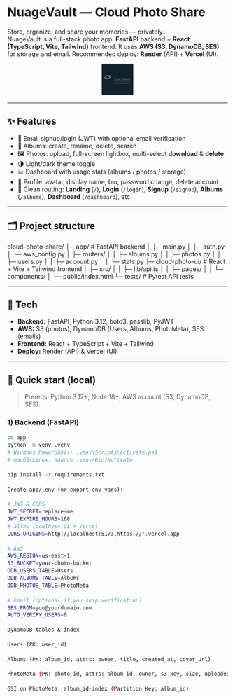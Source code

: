 # NuageVault — Cloud Photo Share

Store, organize, and share your memories — privately.  
NuageVault is a full-stack photo app: **FastAPI** backend + **React (TypeScript, Vite, Tailwind)** frontend. It uses **AWS (S3, DynamoDB, SES)** for storage and email. Recommended deploy: **Render** (API) + **Vercel** (UI).

<p align="center">
  <img src="cloud-photo-ui/src/assets/nuagevault-logo.png" alt="NuageVault" height="72" />
</p>

---

## ✨ Features

- 🔐 Email signup/login (JWT) with optional email verification  
- 📁 Albums: create, rename, delete, search  
- 🖼️ Photos: upload, full-screen lightbox, multi-select **download** & **delete**  
- 🌗 Light/dark theme toggle  
- 📊 Dashboard with usage stats (albums / photos / storage)  
- 👤 Profile: avatar, display name, bio, password change, delete account  
- 🧭 Clean routing: **Landing** (`/`), **Login** (`/login`), **Signup** (`/signup`), **Albums** (`/albums`), **Dashboard** (`/dashboard`), etc.

---

## 🗂 Project structure

cloud-photo-share/
├─ app/ # FastAPI backend
│ ├─ main.py
│ ├─ auth.py
│ ├─ aws_config.py
│ ├─ routers/
│ │ ├─ albums.py
│ │ ├─ photos.py
│ │ ├─ users.py
│ │ ├─ account.py
│ │ └─ stats.py
├─ cloud-photo-ui/ # React + Vite + Tailwind frontend
│ ├─ src/
│ │ ├─ lib/api.ts
│ │ ├─ pages/
│ │ └─ components/
│ └─ public/index.html
└─ tests/ # Pytest API tests


---

## 🧰 Tech

- **Backend:** FastAPI, Python 3.12, boto3, passlib, PyJWT  
- **AWS:** S3 (photos), DynamoDB (Users, Albums, PhotoMeta), SES (emails)  
- **Frontend:** React + TypeScript + Vite + Tailwind  
- **Deploy:** Render (API) & Vercel (UI)

---

## 🚀 Quick start (local)

> Prereqs: Python 3.12+, Node 18+, AWS account (S3, DynamoDB, SES).

### 1) Backend (FastAPI)

```bash
cd app
python -m venv .venv
# Windows PowerShell: .venv\Scripts\Activate.ps1
# macOS/Linux: source .venv/bin/activate

pip install -r requirements.txt

Create app/.env (or export env vars):

# JWT & CORS
JWT_SECRET=replace-me
JWT_EXPIRE_HOURS=168
# allow localhost UI + Vercel
CORS_ORIGINS=http://localhost:5173,https://*.vercel.app

# AWS
AWS_REGION=us-east-1
S3_BUCKET=your-photo-bucket
DDB_USERS_TABLE=Users
DDB_ALBUMS_TABLE=Albums
DDB_PHOTOS_TABLE=PhotoMeta

# Email (optional if you skip verification)
SES_FROM=you@yourdomain.com
AUTO_VERIFY_USERS=0

DynamoDB tables & index

Users (PK: user_id)

Albums (PK: album_id, attrs: owner, title, created_at, cover_url)

PhotoMeta (PK: photo_id, attrs: album_id, owner, s3_key, size, uploaded_at, url)

GSI on PhotoMeta: album_id-index (Partition Key: album_id)



